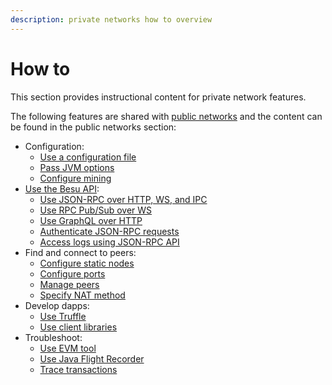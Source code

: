 ```yaml
---
description: private networks how to overview
---
```


# How to

This section provides instructional content for private network features.

The following features are shared with [public networks](../../public-networks/index.md) and the
content can be found in the public networks section:

- Configuration:
    - [Use a configuration file](../../public-networks/how-to/configuration-file.md)
    - [Pass JVM options](../../public-networks/how-to/pass-jvm-options.md)
    - [Configure mining](../../public-networks/how-to/use-pow/mining.md)
- [Use the Besu API](../../public-networks/how-to/use-besu-api/index.md):
    - [Use JSON-RPC over HTTP, WS, and IPC](../../public-networks/how-to/use-besu-api/json-rpc.md)
    - [Use RPC Pub/Sub over WS](../../public-networks/how-to/use-besu-api/rpc-pubsub.md)
    - [Use GraphQL over HTTP](../../public-networks/how-to/use-besu-api/graphql.md)
    - [Authenticate JSON-RPC requests](../../public-networks/how-to/use-besu-api/authenticate.md)
    - [Access logs using JSON-RPC API](../../public-networks/how-to/use-besu-api/access-logs.md)
- Find and connect to peers:
    - [Configure static nodes](../../public-networks/how-to/connect/static-nodes.md)
    - [Configure ports](../../public-networks/how-to/connect/configure-ports.md)
    - [Manage peers](../../public-networks/how-to/connect/manage-peers.md)
    - [Specify NAT method](../../public-networks/how-to/connect/specify-nat.md)
- Develop dapps:
    - [Use Truffle](../../public-networks/how-to/develop/truffle.md)
    - [Use client libraries](../../public-networks/how-to/develop/client-libraries.md)
- Troubleshoot:
    - [Use EVM tool](../../public-networks/how-to/troubleshoot/evm-tool.md)
    - [Use Java Flight Recorder](../../public-networks/how-to/troubleshoot/java-flight-recorder.md)
    - [Trace transactions](../../public-networks/how-to/troubleshoot/trace-transactions.md)
